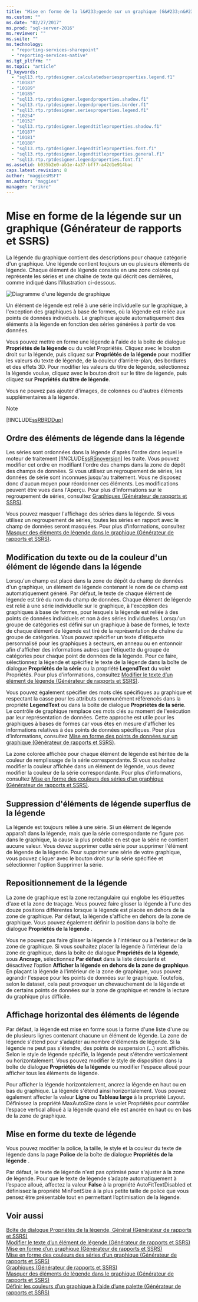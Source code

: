 ```yaml
---
title: "Mise en forme de la l&#233;gende sur un graphique (G&#233;n&#233;rateur de rapports et SSRS) | Microsoft Docs"
ms.custom: ""
ms.date: "02/27/2017"
ms.prod: "sql-server-2016"
ms.reviewer: ""
ms.suite: ""
ms.technology: 
  - "reporting-services-sharepoint"
  - "reporting-services-native"
ms.tgt_pltfrm: ""
ms.topic: "article"
f1_keywords: 
  - "sql13.rtp.rptdesigner.calculatedseriesproperties.legend.f1"
  - "10183"
  - "10189"
  - "10185"
  - "sql13.rtp.rptdesigner.legendproperties.shadow.f1"
  - "sql13.rtp.rptdesigner.legendproperties.border.f1"
  - "sql13.rtp.rptdesigner.seriesproperties.legend.f1"
  - "10254"
  - "10152"
  - "sql13.rtp.rptdesigner.legendtitleproperties.shadow.f1"
  - "10187"
  - "10181"
  - "10188"
  - "sql13.rtp.rptdesigner.legendtitleproperties.font.f1"
  - "sql13.rtp.rptdesigner.legendtitleproperties.general.f1"
  - "sql13.rtp.rptdesigner.legendproperties.font.f1"
ms.assetid: b035b2e0-ab1e-4a37-bff7-a42d1e914bac
caps.latest.revision: 8
author: "maggiesMSFT"
ms.author: "maggies"
manager: "erikre"
---
```

# Mise en forme de la l&#233;gende sur un graphique (G&#233;n&#233;rateur de rapports et SSRS)
  La légende du graphique contient des descriptions pour chaque catégorie d'un graphique. Une légende contient toujours un ou plusieurs éléments de légende. Chaque élément de légende consiste en une zone colorée qui représente les séries et une chaîne de texte qui décrit ces dernières, comme indiqué dans l'illustration ci-dessous.  
  
 ![Diagramme d'une légende de graphique](../../reporting-services/report-design/media/rs-legenddiagram.gif "Diagramme d'une légende de graphique")  
  
 Un élément de légende est relié à une série individuelle sur le graphique, à l'exception des graphiques à base de formes, où la légende est reliée aux points de données individuels. Le graphique ajoute automatiquement des éléments à la légende en fonction des séries générées à partir de vos données.  
  
 Vous pouvez mettre en forme une légende à l'aide de la boîte de dialogue **Propriétés de la légende** ou du volet Propriétés. Cliquez avec le bouton droit sur la légende, puis cliquez sur **Propriétés de la légende** pour modifier les valeurs du texte de légende, de la couleur d’arrière-plan, des bordures et des effets 3D. Pour modifier les valeurs du titre de légende, sélectionnez la légende voulue, cliquez avec le bouton droit sur le titre de légende, puis cliquez sur **Propriétés du titre de légende**.  
  
 Vous ne pouvez pas ajouter d'images, de colonnes ou d'autres éléments supplémentaires à la légende.  
  
> [!NOTE]  
>  [!INCLUDE[ssRBRDDup](../../includes/ssrbrddup-md.md)]  
  
## Ordre des éléments de légende dans la légende  
 Les séries sont ordonnées dans la légende d'après l'ordre dans lequel le moteur de traitement [!INCLUDE[ssRSnoversion](../../includes/ssrsnoversion-md.md)] les traite. Vous pouvez modifier cet ordre en modifiant l'ordre des champs dans la zone de dépôt des champs de données. Si vous utilisez un regroupement de séries, les données de série sont inconnues jusqu'au traitement. Vous ne disposez donc d'aucun moyen pour réordonner ces éléments. Les modifications peuvent être vues dans l'Aperçu. Pour plus d’informations sur le regroupement de séries, consultez [Graphiques &#40;Générateur de rapports et SSRS&#41;](../../reporting-services/report-design/charts-report-builder-and-ssrs.md).  
  
 Vous pouvez masquer l'affichage des séries dans la légende. Si vous utilisez un regroupement de séries, toutes les séries en rapport avec le champ de données seront masquées. Pour plus d’informations, consultez [Masquer des éléments de légende dans le graphique &#40;Générateur de rapports et SSRS&#41;](../../reporting-services/report-design/hide-legend-items-on-the-chart-report-builder-and-ssrs.md).  
  
## Modification du texte ou de la couleur d'un élément de légende dans la légende  
 Lorsqu'un champ est placé dans la zone de dépôt du champ de données d'un graphique, un élément de légende contenant le nom de ce champ est automatiquement généré. Par défaut, le texte de chaque élément de légende est tiré du nom du champ de données. Chaque élément de légende est relié à une série individuelle sur le graphique, à l'exception des graphiques à base de formes, pour lesquels la légende est reliée à des points de données individuels et non à des séries individuelles. Lorsqu'un groupe de catégories est défini sur un graphique à base de formes, le texte de chaque élément de légende est tiré de la représentation de chaîne du groupe de catégories. Vous pouvez spécifier un texte d'étiquette personnalisé pour les graphiques à secteurs, en anneau ou en entonnoir afin d'afficher des informations autres que l'étiquette du groupe de catégories pour chaque point de données de la légende. Pour ce faire, sélectionnez la légende et spécifiez le texte de la légende dans la boîte de dialogue **Propriétés de la série** ou la propriété **LegendText** du volet Propriétés. Pour plus d’informations, consultez [Modifier le texte d’un élément de légende &#40;Générateur de rapports et SSRS&#41;](../../reporting-services/report-design/change-the-text-of-a-legend-item-report-builder-and-ssrs.md).  
  
 Vous pouvez également spécifier des mots clés spécifiques au graphique et respectant la casse pour les attributs communément référencés dans la propriété **LegendText** ou dans la boîte de dialogue **Propriétés de la série**. Le contrôle de graphique remplace ces mots clés au moment de l'exécution par leur représentation de données. Cette approche est utile pour les graphiques à bases de formes car vous êtes en mesure d'afficher les informations relatives à des points de données spécifiques. Pour plus d’informations, consultez [Mise en forme des points de données sur un graphique &#40;Générateur de rapports et SSRS&#41;](../../reporting-services/report-design/formatting-data-points-on-a-chart-report-builder-and-ssrs.md).  
  
 La zone colorée affichée pour chaque élément de légende est héritée de la couleur de remplissage de la série correspondante. Si vous souhaitez modifier la couleur affichée dans un élément de légende, vous devez modifier la couleur de la série correspondante. Pour plus d’informations, consultez [Mise en forme des couleurs des séries d’un graphique &#40;Générateur de rapports et SSRS&#41;](../../reporting-services/report-design/formatting-series-colors-on-a-chart-report-builder-and-ssrs.md).  
  
## Suppression d'éléments de légende superflus de la légende  
 La légende est toujours reliée à une série. Si un élément de légende apparaît dans la légende, mais que la série correspondante ne figure pas dans le graphique, la cause la plus probable en est que la série ne contient aucune valeur. Vous devez supprimer cette série pour supprimer l'élément de légende de la légende. Pour supprimer une série de votre graphique, vous pouvez cliquer avec le bouton droit sur la série spécifiée et sélectionner l'option Supprimer la série.  
  
## Repositionnement de la légende  
 La zone de graphique est la zone rectangulaire qui englobe les étiquettes d'axe et la zone de traçage. Vous pouvez faire glisser la légende à l'une des douze positions différentes lorsque la légende est placée en dehors de la zone de graphique. Par défaut, la légende s'affiche en dehors de la zone de graphique. Vous pouvez également définir la position dans la boîte de dialogue **Propriétés de la légende** .  
  
 Vous ne pouvez pas faire glisser la légende à l'intérieur ou à l'extérieur de la zone de graphique. Si vous souhaitez placer la légende à l’intérieur de la zone de graphique, dans la boîte de dialogue **Propriétés de la légende**, sous **Ancrage**, sélectionnez **Par défaut** dans la liste déroulante et désactivez l’option **Afficher la légende en dehors de la zone de graphique**. En plaçant la légende à l'intérieur de la zone de graphique, vous pouvez agrandir l'espace pour les points de données sur le graphique. Toutefois, selon le dataset, cela peut provoquer un chevauchement de la légende et de certains points de données sur la zone de graphique et rendre la lecture du graphique plus difficile.  
  
## Affichage horizontal des éléments de légende  
 Par défaut, la légende est mise en forme sous la forme d'une liste d'une ou de plusieurs lignes contenant chacune un élément de légende. La zone de légende s'étend pour s'adapter au nombre d'éléments de légende. Si la légende ne peut pas s'étendre, des points de suspension (…) sont affichés. Selon le style de légende spécifié, la légende peut s'étendre verticalement ou horizontalement. Vous pouvez modifier le style de disposition dans la boîte de dialogue **Propriétés de la légende** ou modifier l'espace alloué pour afficher tous les éléments de légende.  
  
 Pour afficher la légende horizontalement, ancrez la légende en haut ou en bas du graphique. La légende s'étend ainsi horizontalement. Vous pouvez également affecter la valeur **Ligne** ou **Tableau large** à la propriété Layout. Définissez la propriété MaxAutoSize dans le volet Propriétés pour contrôler l’espace vertical alloué à la légende quand elle est ancrée en haut ou en bas de la zone de graphique.  
  
## Mise en forme du texte de légende  
 Vous pouvez modifier la police, la taille, le style et la couleur du texte de légende dans la page **Police** de la boîte de dialogue **Propriétés de la légende** .  
  
 Par défaut, le texte de légende n'est pas optimisé pour s'ajuster à la zone de légende. Pour que le texte de légende s’adapte automatiquement à l’espace alloué, affectez la valeur **False** à la propriété AutoFitTextDisabled et définissez la propriété MinFontSize à la plus petite taille de police que vous pensez être présentable tout en permettant l’optimisation de la légende.  
  
## Voir aussi  
 [Boîte de dialogue Propriétés de la légende, Général &#40;Générateur de rapports et SSRS&#41;](../Topic/Legend%20Properties%20Dialog%20Box,%20General%20\(Report%20Builder%20and%20SSRS\).md)   
 [Modifier le texte d’un élément de légende &#40;Générateur de rapports et SSRS&#41;](../../reporting-services/report-design/change-the-text-of-a-legend-item-report-builder-and-ssrs.md)   
 [Mise en forme d’un graphique &#40;Générateur de rapports et SSRS&#41;](../../reporting-services/report-design/formatting-a-chart-report-builder-and-ssrs.md)   
 [Mise en forme des couleurs des séries d’un graphique &#40;Générateur de rapports et SSRS&#41;](../../reporting-services/report-design/formatting-series-colors-on-a-chart-report-builder-and-ssrs.md)   
 [Graphiques &#40;Générateur de rapports et SSRS&#41;](../../reporting-services/report-design/charts-report-builder-and-ssrs.md)   
 [Masquer des éléments de légende dans le graphique &#40;Générateur de rapports et SSRS&#41;](../../reporting-services/report-design/hide-legend-items-on-the-chart-report-builder-and-ssrs.md)   
 [Définir les couleurs d’un graphique à l’aide d’une palette &#40;Générateur de rapports et SSRS&#41;](../../reporting-services/report-design/define-colors-on-a-chart-using-a-palette-report-builder-and-ssrs.md)  
  
  